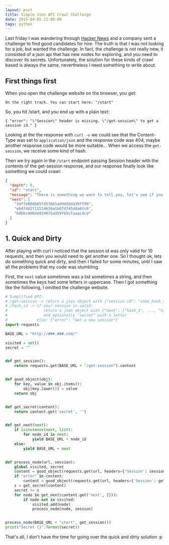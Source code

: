 ```yaml
---
layout: post
title: Simple Json API Crawl Challenge
date: 2015-04-05 21:00:00
tags: python
---
```


Last friday I was wandering through [Hacker News](https://news.ycombinator.com/) and a company sent a challenge to find
good candidates for hire. The truth is that I was not looking for a job, but wanted the challenge. In fact, the challenge
is not really new, it consisted of a json api that has new nodes for exploring, and you need to discover its secrets.
Unfortunately, the solution for these kinds of crawl based is always the same, nevertheless I need something to write about.

## First things first

When you open the challenge website on the browser, you get:

`On the right track. You can start here: "/start"`

So, you hit /start, and you end up with a plain text:

`
{
  "error": "\"Session\" header is missing. \"/get-session\" to get a session id."
}
`

Looking at the the response with `curl -v` we could see that the Content-Type was set to `application/json` and the 
response code was 404, maybe another response code would be more suitable... When we access the `get-session`, we receive
some kind of hash.

Then we try again in the `/start` endpoint passing Session header with the contents of the get-session response, and our
response finally look like something we could crawl:

```json
{
  "depth": 0, 
  "id": "start", 
  "message": "There is something we want to tell you, let's see if you can figure this out by finding all of our secrets", 
  "next": [
    "34ffe00db65f4576b5add43dda39ff99", 
    "ebdf4d2f11514626a1b07d745d4a0fc6", 
    "64bbc0003e824075ad59fb5cfaaac4cd"
  ]
}
```

## 1. Quick and Dirty

After playing with curl I noticed that the session id was only valid for 10 requests, and then you would need to get 
another one. So I thought ok, lets do something quick and dirty, and then I failed for some minutes, until I saw all the
problems that my code was stumbling.

First, the `next` value sometimes was a list sometimes a string, and then sometimes the keys had some letters in 
uppercase. Then I got something like the following, I omitted the challenge website.

```python
# Simplified API:
# /get-session -> return a json object with {"session-id": "some_hash_string"}
# /hash_id -> if your session is valid:
#                return a json object with {"next": ["hash_1", ..., "hash_n"]},
#                and optionally "secret" with a letter
#             else: {"error": "Get a new session"}
import requests

BASE_URL = "http://###.###.com/"

visited = set()
secret = ""


def get_session():
    return requests.get(BASE_URL + "/get-session").content


def good_object(obj):   
    for key, value in obj.items():
        obj[key.lower()] = value
    return obj


def get_secret(content):
    return content.get('secret', '')


def get_next(next):
    if isinstance(next, list):
        for node_id in next:
            yield BASE_URL + node_id
    else:
        yield BASE_URL + next


def process_node(url, session):
    global visited, secret
    content = good_object(requests.get(url, headers={'Session': session}).json())
    if "error" in content:
        content = good_object(requests.get(url, headers={'Session': get_session()}).json())
    s = get_secret(content)
    secret += s
    for node in get_next(content.get('next', [])):
        if node not in visited:
            visited.add(node)
            process_node(node, session)


process_node(BASE_URL + "start", get_session())
print("Secret {}".format(secret))
```

That's all, I don't have the time for going over the quick and dirty solution :p